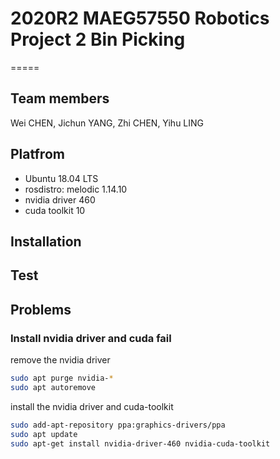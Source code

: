 # 2020R2 MAEG57550 Robotics Project 2 Bin Picking
=====

## Team members
Wei CHEN, Jichun YANG, Zhi CHEN, Yihu LING

## Platfrom
+ Ubuntu 18.04 LTS
+ rosdistro: melodic 1.14.10
+ nvidia driver 460
+ cuda toolkit 10

## Installation


## Test






## Problems
### Install nvidia driver and cuda fail
remove the nvidia driver
```bash
sudo apt purge nvidia-*
sudo apt autoremove
```
install the nvidia driver and cuda-toolkit
```bash
sudo add-apt-repository ppa:graphics-drivers/ppa
sudo apt update
sudo apt-get install nvidia-driver-460 nvidia-cuda-toolkit
```
